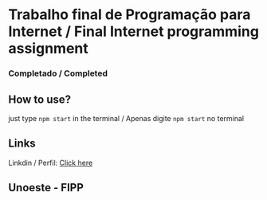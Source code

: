 # Trabalho final de Programação para Internet / Final Internet programming assignment
### Completado / Completed

## How to use?
just type `npm start` in the terminal / Apenas digite `npm start` no terminal
<br/>

## Links
Linkdin / Perfil: [Click here](https://www.linkedin.com/in/roberto-komuro-824912354/)
## Unoeste - FIPP